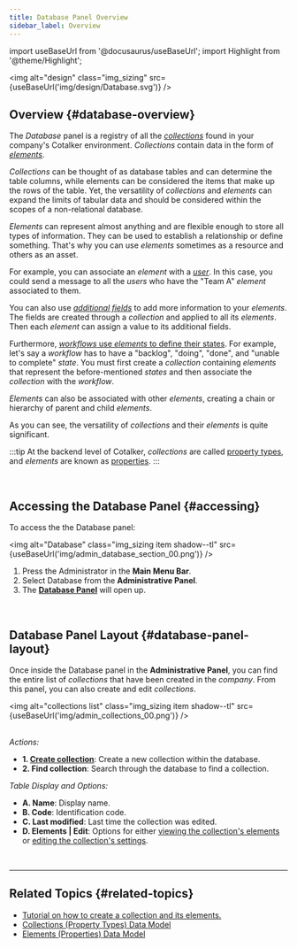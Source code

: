 ```yaml
---
title: Database Panel Overview
sidebar_label: Overview
---
```

import useBaseUrl from '@docusaurus/useBaseUrl';
import Highlight from '@theme/Highlight';

<img alt="design" class="img_sizing" src={useBaseUrl('img/design/Database.svg')} />
<br/>

## Overview {#database-overview}

The _Database_ panel is a registry of all the [_collections_](/docs/documentation/admin/database/admin_collections) found in your company's Cotalker environment. _Collections_ contain data in the form of [_elements_](/docs/documentation/admin/database/admin_elements). 

_Collections_ can be thought of as database tables and can determine the table columns, while elements can be considered the items that make up the rows of the table. Yet, the versatility of _collections_ and _elements_ can expand the limits of tabular data and should be considered within the scopes of a non-relational database.

_Elements_ can represent almost anything and are flexible enough to store all types of information.
They can be used to establish a relationship or define something. That's why you can use _elements_ sometimes as a resource and others as an asset.

For example, you can associate an _element_ with a [_user_](/docs/documentation/admin/users). In this case, you could send a message to all the _users_ who have the "Team A" _element_ associated to them. 

You can also use [_additional fields_](/docs/documentation/admin/database/admin_collections#additional-fields) to add more information to your _elements_. The fields are created through a _collection_ and applied to all its _elements_. Then each _element_ can assign a value to its additional fields.

Furthermore, [_workflows_ use _elements_ to define their states](/docs/documentation/admin/workflows/settings_panels/create_edit_state#how-to-create-a-state). For example, let's say a _workflow_ has to have a "backlog", "doing", "done", and "unable to complete" _state_. You must first create a _collection_ containing _elements_ that represent the before-mentioned _states_ and then associate the _collection_ with the _workflow_.

_Elements_ can also be associated with other _elements_, creating a chain or hierarchy of parent and child _elements_.

As you can see, the versatility of _collections_ and their _elements_ is quite significant.

:::tip
At the backend level of Cotalker, _collections_ are called [property types](/docs/documentation/models/databases/model_propertytypes), and _elements_ are known as [properties](/docs/documentation/models/databases/model_properties).
:::

<br/>


## Accessing the Database Panel {#accessing}
To access the the <span className="badge badge--primary">Database</span> panel:

<img alt="Database" class="img_sizing item shadow--tl" src={useBaseUrl('img/admin_database_section_00.png')} />
<br/>

1. Press the <span className="badge badge--primary">Administrator</span> in the **Main Menu Bar**.
2. Select <span className="badge badge--primary">Database</span> from the **Administrative Panel**.
3. The [**Database Panel**](#database-panel-layout) will open up.

<br/>

<div className="alert alert--secondary">

## Database Panel Layout {#database-panel-layout}
Once inside the <span class="badge badge--primary">Database</span> panel in the **Administrative Panel**, you can find the entire list of _collections_ that have been created in the _company_. From this panel, you can also create and edit _collections_.

<img alt="collections list" class="img_sizing item shadow--tl" src={useBaseUrl('img/admin_collections_00.png')} />
<br/>
<br/>

_Actions:_
- **1. [Create collection](/docs/documentation/admin/database/admin_collections#create-collection)**: Create a new collection within the database.
- **2. Find collection**: Search through the database to find a collection.

_Table Display and Options:_
- **A. Name**: Display name.
- **B. Code**: Identification code.
- **C. Last modified**: Last time the collection was edited.
- **D. Elements | Edit**: Options for either [viewing the collection's elements](/docs/documentation/admin/database/admin_elements#elements-panel-layout) or [editing the collection's settings](/docs/documentation/admin/database/admin_collections#edit-collection).

</div>
<br/>


---

## Related Topics {#related-topics}

- [Tutorial on how to create a collection and its elements.](/docs/tutorials/basic/create_database)
- [Collections (Property Types) Data Model](/docs/documentation/models/databases/model_propertytypes)
- [Elements (Properties) Data Model](/docs/documentation/models/databases/model_properties)